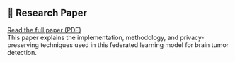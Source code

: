 ## 📄 Research Paper
[Read the full paper (PDF)](./Brain_Tumor_Detection_with_Federated_YOLOv8_Research_Paper.pdf)  
This paper explains the implementation, methodology, and privacy-preserving techniques used in this federated learning model for brain tumor detection.
